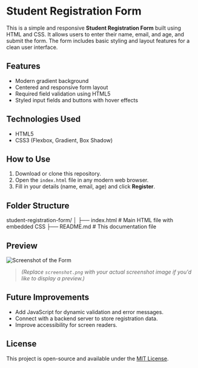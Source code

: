 # Student Registration Form

This is a simple and responsive **Student Registration Form** built using HTML and CSS. It allows users to enter their name, email, and age, and submit the form. The form includes basic styling and layout features for a clean user interface.

## Features

- Modern gradient background
- Centered and responsive form layout
- Required field validation using HTML5
- Styled input fields and buttons with hover effects

## Technologies Used

- HTML5
- CSS3 (Flexbox, Gradient, Box Shadow)

## How to Use

1. Download or clone this repository.
2. Open the `index.html` file in any modern web browser.
3. Fill in your details (name, email, age) and click **Register**.

## Folder Structure
student-registration-form/
│
├── index.html # Main HTML file with embedded CSS
├── README.md # This documentation file

## Preview

![Screenshot of the Form](screenshot.png)

> *(Replace `screenshot.png` with your actual screenshot image if you'd like to display a preview.)*

## Future Improvements

- Add JavaScript for dynamic validation and error messages.
- Connect with a backend server to store registration data.
- Improve accessibility for screen readers.

## License

This project is open-source and available under the [MIT License](https://opensource.org/licenses/MIT).




